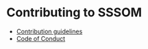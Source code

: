 # Contributing to SSSOM

- [Contribution guidelines](https://github.com/mapping-commons/sssom/blob/master/CONTRIBUTING.md)
- [Code of Conduct](#code_of_conduct.md)